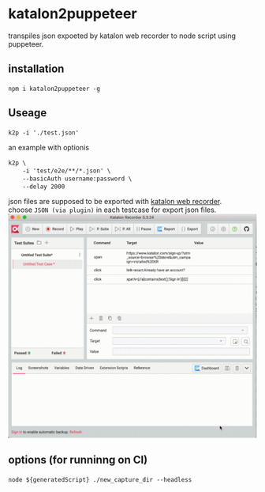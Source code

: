 # katalon2puppeteer

transpiles json expoeted by katalon web recorder to node script using puppeteer.

## installation

`npm i katalon2puppeteer -g`

## Useage

`k2p -i './test.json'`

an example with optionis  
```shell
k2p \
    -i 'test/e2e/**/*.json' \
    --basicAuth username:password \
    --delay 2000
```

json files are supposed to be exported with [katalon web recorder](https://chrome.google.com/webstore/detail/katalon-recorder-selenium/ljdobmomdgdljniojadhoplhkpialdid).  
choose `JSON (via plugin)` in each testcase for export json files.  
![instruction.gif](./.github/doc/instruction.gif)

## options (for runninng on CI)

`node ${generatedScript} ./new_capture_dir --headless`